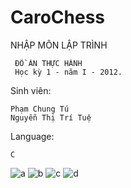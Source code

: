 # CaroChess

NHẬP MÔN LẬP TRÌNH

     ĐỒ ÁN THỰC HÀNH
     Học kỳ 1 - năm I - 2012. 
     

Sinh viên:

	Phạm Chung Tú
	Nguyễn Thị Trí Tuệ

Language:

	C
	
![a](https://user-images.githubusercontent.com/6711997/31398594-b20d4b36-ae13-11e7-911f-e7d40fb5c252.jpg)
![b](https://user-images.githubusercontent.com/6711997/31398603-bd09ff66-ae13-11e7-9d2a-2b865568818d.png)
![c](https://user-images.githubusercontent.com/6711997/31398624-c6e05f26-ae13-11e7-81ee-bfaaf0dc3302.png)
![d](https://user-images.githubusercontent.com/6711997/31398637-d02bf356-ae13-11e7-96de-0b9d5d78ed1f.png)
	
